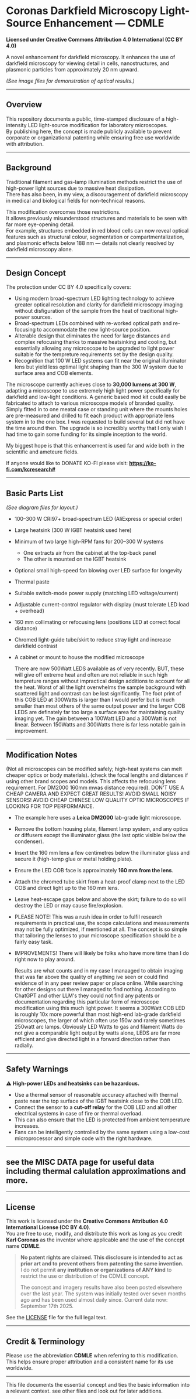 # Coronas Darkfield Microscopy Light-Source Enhancement — CDMLE  

**Licensed under Creative Commons Attribution 4.0 International (CC BY 4.0)**  

A novel enhancement for darkfield microscopy. It enhances the use of darkfield microscopy for viewing detail in cells, nanostructures, and plasmonic particles from approximately 20 nm upward.

*(See image files for demonstration of optical results.)*

---

## Overview  

This repository documents a public, time-stamped disclosure of a high-intensity LED light-source modification for laboratory microscopes.  
By publishing here, the concept is made publicly available to prevent corporate or organizational patenting while ensuring free use worldwide with attribution.

---

## Background  

Traditional filament and gas-lamp illumination methods restrict the use of high-power light sources due to massive heat dissipation.  
There has also been, in my view, a discouragement of darkfield microscopy in medical and biological fields for non-technical reasons.  

This modification overcomes those restrictions.  
It allows previously misunderstood structures and materials to be seen with far more eye-opening detail.  
For example, structures embedded in red blood cells can now reveal optical features such as structural colour, segmentation or compartmentalization, and plasmonic effects below 188 nm — details not clearly resolved by darkfield microscopy alone.

---

## Design Concept  

The protection under CC BY 4.0 specifically covers:

- Using modern broad-spectrum LED lighting technology to achieve greater optical resolution and clarity for darkfield microscopy imaging without disfiguration of the sample from the heat of traditional high-power sources.
- Broad-spectrum LEDs combined with re-worked optical path and re-focusing to accommodate the new light-source position.
- Alterable design that eliminates the need for large distances and complex refocusing thanks to massive heatsinking and cooling, but essentially allowing any microscope to be upgraded to light power suitable for the tempreture requirements set by the design quality.
- Recognition that 100 W LED systems can fit near the original illuminator lens but yield less optimal light shaping than the 300 W system due to surface area and COB elements.

The microscope currently achieves close to **30,000 lumens at 300 W**, adapting a microscope to use extremely high light power specifically for darkfield and low-light conditions. A generic based mod kit could easily be fabricated to attach to various microscope models of branded quality. Simply fitted in to one meatal case or standing unit where the mounts holes are pre-measured and drilled to fit each product with appropriate lens system in to the one box. I was requested to build several but did not have the time around then. The upgrade is so incredibly worthy that I only wish I had time to gain some funding for its simple inception to the world. 

My biggest hope is that this enhancement is used far and wide both in the scientific and ameteure fields. 

If anyone would like to DONATE KO-FI please visit: **https://ko-fi.com/kcresearch#**

---

## Basic Parts List  

*(See diagram files for layout.)*

- 100–300 W CRI97+ broad-spectrum LED (AliExpress or special order)  
- Large heatsink (300 W IGBT heatsink used here)  
- Minimum of two large high-RPM fans for 200–300 W systems  
  - One extracts air from the cabinet at the top-back panel  
  - The other is mounted on the IGBT heatsink  
- Optional small high-speed fan blowing over LED surface for longevity  
- Thermal paste  
- Suitable switch-mode power supply (matching LED voltage/current)  
- Adjustable current-control regulator with display (must tolerate LED load + overhead)  
- 160 mm collimating or refocusing lens (positions LED at correct focal distance)  
- Chromed light-guide tube/skirt to reduce stray light and increase darkfield contrast  
- A cabinet or mount to house the modified microscope

  There are now 500Watt LEDS available as of very recently. BUT, these will give off extreme heat and often are not reliable in such high tempreture ranges without impractical design additions to account for all the heat. Worst of all the light overwhelms the sample background with scattered light and contrast can be lost significantly. The foot print of this COB LED at 300Watts is larger than I would prefer but is much smaller than most others of the same output power and the larger COB LEDS are definately far too large a surface area for maintaining quality imaging yet. The gain between a 100Watt LED and a 300Watt is not linear. Between 150Watts and 300Watts there is far less notable gain in improvement.
---

## Modification Notes  
(Not all microscopes can be modified safely; high-heat systems can melt cheaper optics or body materials).
(check the focal lengths and distances if using other brand scopes and models. This affects the refocusing lens requirement. For DM2000 160mm mwas distance required).
DON'T USE A CHEAP CAMERA AND EXPECT GREAT RESULTS! AVOID SMALL NOISY SENSORS! AVOID CHEAP CHINESE LOW QUALITY OPTIC MICROSCOPES IF LOOKING FOR TOP PERFORMANCE.

- The example here uses a **Leica DM2000** lab-grade light microscope.
 
- Remove the bottom housing plate, filament lamp system, and any optics or diffusers except the illuminator glass (the last optic visible below the condenser).  
- Insert the 160 mm lens a few centimetres below the illuminator glass and secure it (high-temp glue or metal holding plate).  
- Ensure the LED COB face is approximately **160 mm from the lens**.  
- Attach the chromed tube skirt from a heat-proof clamp next to the LED COB and direct light up to the 160 mm lens.  
- Leave heat-escape gaps below and above the skirt; failure to do so will destroy the LED or may cause fire/explosion.

- PLEASE NOTE! This was a rush idea in order to fulfil research requirements in practical use, the scope calculations and measurements may not be fully optimized, if mentioned at all. The concept is so simple that tailoring the lenses to your microscope specification should be a fairly easy task.
- IMPROVEMENTS! There will likely be folks who have more time than I do right now to play around.

  Results are what counts and in my case I manaaged to obtain imaging that was far above the quality of anything ive seen or could find evidence of in any peer review paper or place online. While searching for other designs out there I managed to find nothing. According to ChatGPT and other LLM's they could not find any patents or documentation regarding this particular form of microscope modification using this much light power. It seems a 300Watt COB LED is roughly 10x more powerful than most high-end lab-grade darkfield microscopes, the larger of which often use 150w and rarely sometimes 250watt arc lamps. Obviously LED Watts to gas and filament Watts do not give a comparable light output by watts alone, LEDS are far more efficient and give directed light in a forward direction rather than radially. 

---

## Safety Warnings  

⚠ **High-power LEDs and heatsinks can be hazardous.**  

- Use a thermal sensor of reasonable accuracy attached with thermal paste near the top surface of the IGBT heatsink close to the COB LED.  
- Connect the sensor to a **cut-off relay** for the COB LED and all other electrical systems in case of fire or thermal overload.  
- This can also ensure that the LED is protected from ambient temperature increases.  
- Fans can be intelligently controlled by the same system using a low-cost microprocessor and simple code with the right hardware.  

---

## see the MISC DATA page for useful data including thermal calulation approximations and more.

---

## License  

This work is licensed under the **Creative Commons Attribution 4.0 International License (CC BY 4.0)**.  
You are free to use, modify, and distribute this work as long as you credit **Karl Coronas** as the inventor where applicable and the use of the concept name **CDMLE**.  

> **No patent rights are claimed. This disclosure is intended to act as prior art and to prevent others from patenting the same invention.**  
> I do not permit **any institution or organizations of ANY kind** to restrict the use or distribution of the CDMLE concept.
>
> The concept and imagery results have also been posted elsewhere over the last year. The system was initially tested over seven months ago and has been used almost daily since. Current date now: September 17th 2025.

See the [LICENSE](LICENSE) file for the full legal text.

---

## Credit & Terminology  

Please use the abbreviation **CDMLE** when referring to this modification.  
This helps ensure proper attribution and a consistent name for its use worldwide.

---

This file documents the essential concept and ties the basic information into a relevant context. see other files and look out for later additions.
